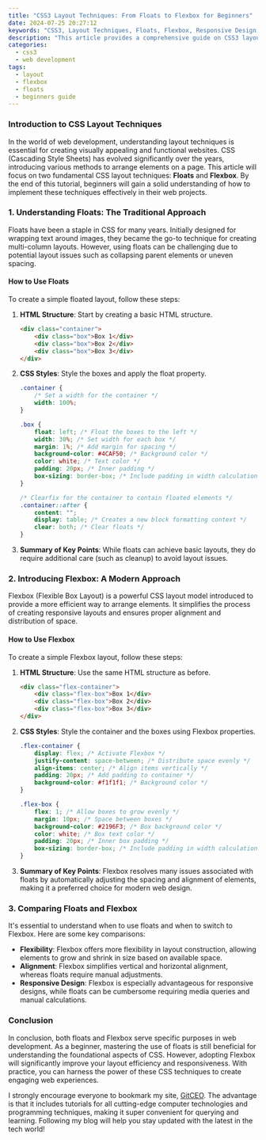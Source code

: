 ```yaml
---
title: "CSS3 Layout Techniques: From Floats to Flexbox for Beginners"
date: 2024-07-25 20:27:12
keywords: "CSS3, Layout Techniques, Floats, Flexbox, Responsive Design, Web Development, Beginners Guide"
description: "This article provides a comprehensive guide on CSS3 layout techniques specifically designed for beginners. It covers the evolution of layout methods from floats to Flexbox, providing examples and detailed instructions on how to implement these techniques in web design. Learn about the strengths and weaknesses of each approach, how to create responsive layouts, and best practices for modern web development. With step-by-step examples, this guide aims to equip beginners with the necessary skills and knowledge to create effective web layouts using CSS3."
categories:
  - css3
  - web development
tags:
  - layout
  - flexbox
  - floats
  - beginners guide
---
```


### Introduction to CSS Layout Techniques

In the world of web development, understanding layout techniques is essential for creating visually appealing and functional websites. CSS (Cascading Style Sheets) has evolved significantly over the years, introducing various methods to arrange elements on a page. This article will focus on two fundamental CSS layout techniques: **Floats** and **Flexbox**. By the end of this tutorial, beginners will gain a solid understanding of how to implement these techniques effectively in their web projects.

<!-- more -->

### 1. Understanding Floats: The Traditional Approach

Floats have been a staple in CSS for many years. Initially designed for wrapping text around images, they became the go-to technique for creating multi-column layouts. However, using floats can be challenging due to potential layout issues such as collapsing parent elements or uneven spacing.

#### How to Use Floats

To create a simple floated layout, follow these steps:

1. **HTML Structure**: Start by creating a basic HTML structure.

    ```html
    <div class="container">
        <div class="box">Box 1</div>
        <div class="box">Box 2</div>
        <div class="box">Box 3</div>
    </div>
    ```

2. **CSS Styles**: Style the boxes and apply the float property.

    ```css
    .container {
        /* Set a width for the container */
        width: 100%;
    }

    .box {
        float: left; /* Float the boxes to the left */
        width: 30%; /* Set width for each box */
        margin: 1%; /* Add margin for spacing */
        background-color: #4CAF50; /* Background color */
        color: white; /* Text color */
        padding: 20px; /* Inner padding */
        box-sizing: border-box; /* Include padding in width calculations */
    }

    /* Clearfix for the container to contain floated elements */
    .container::after {
        content: "";
        display: table; /* Creates a new block formatting context */
        clear: both; /* Clear floats */
    }
    ```

3. **Summary of Key Points**: While floats can achieve basic layouts, they do require additional care (such as cleanup) to avoid layout issues.

### 2. Introducing Flexbox: A Modern Approach

Flexbox (Flexible Box Layout) is a powerful CSS layout model introduced to provide a more efficient way to arrange elements. It simplifies the process of creating responsive layouts and ensures proper alignment and distribution of space.

#### How to Use Flexbox

To create a simple Flexbox layout, follow these steps:

1. **HTML Structure**: Use the same HTML structure as before.

    ```html
    <div class="flex-container">
        <div class="flex-box">Box 1</div>
        <div class="flex-box">Box 2</div>
        <div class="flex-box">Box 3</div>
    </div>
    ```

2. **CSS Styles**: Style the container and the boxes using Flexbox properties.

    ```css
    .flex-container {
        display: flex; /* Activate Flexbox */
        justify-content: space-between; /* Distribute space evenly */
        align-items: center; /* Align items vertically */
        padding: 20px; /* Add padding to container */
        background-color: #f1f1f1; /* Background color */
    }

    .flex-box {
        flex: 1; /* Allow boxes to grow evenly */
        margin: 10px; /* Space between boxes */
        background-color: #2196F3; /* Box background color */
        color: white; /* Box text color */
        padding: 20px; /* Inner box padding */
        box-sizing: border-box; /* Include padding in width calculations */
    }
    ```

3. **Summary of Key Points**: Flexbox resolves many issues associated with floats by automatically adjusting the spacing and alignment of elements, making it a preferred choice for modern web design.

### 3. Comparing Floats and Flexbox

It's essential to understand when to use floats and when to switch to Flexbox. Here are some key comparisons:

- **Flexibility**: Flexbox offers more flexibility in layout construction, allowing elements to grow and shrink in size based on available space.
- **Alignment**: Flexbox simplifies vertical and horizontal alignment, whereas floats require manual adjustments.
- **Responsive Design**: Flexbox is especially advantageous for responsive designs, while floats can be cumbersome requiring media queries and manual calculations.

### Conclusion

In conclusion, both floats and Flexbox serve specific purposes in web development. As a beginner, mastering the use of floats is still beneficial for understanding the foundational aspects of CSS. However, adopting Flexbox will significantly improve your layout efficiency and responsiveness. With practice, you can harness the power of these CSS techniques to create engaging web experiences.

I strongly encourage everyone to bookmark my site, [GitCEO](https://gitceo.com). The advantage is that it includes tutorials for all cutting-edge computer technologies and programming techniques, making it super convenient for querying and learning. Following my blog will help you stay updated with the latest in the tech world!
